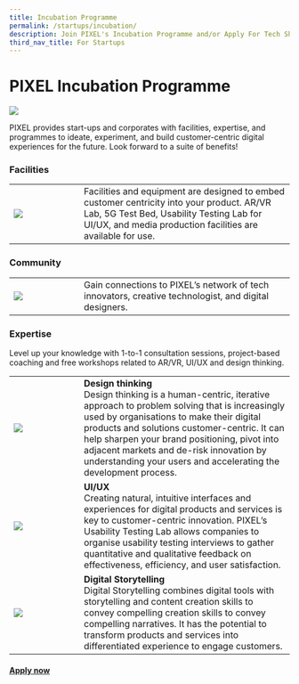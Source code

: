 ```yaml
---
title: Incubation Programme
permalink: /startups/incubation/
description: Join PIXEL's Incubation Programme and/or Apply For Tech Showcase
third_nav_title: For Startups
---
```



<h1>PIXEL Incubation Programme</h1>
<img src="https://drive.google.com/uc?export=view&amp;id=1QzMSI8IblGjMdZWynQUaVzwlrtIkDclG">

PIXEL provides start-ups and corporates with facilities, expertise, and programmes to ideate, experiment, and build customer-centric digital experiences for the future. Look forward to a suite of benefits!

<h3>Facilities</h3>
<table>
	<tr>
		<td style="width:25%"><img src="https://drive.google.com/uc?export=view&amp;id=1uc1e8ceXzID4dw7cEf0FctKCe2ke6lgQ"></td>
		<td>Facilities and equipment are designed to embed customer centricity into your product. AR/VR Lab, 5G Test Bed, Usability Testing Lab for UI/UX, and media production facilities are  available for use.</td>
	</tr>
</table>

<h3>Community</h3>
<table>
	<tr>
		<td style="width:25%"><img src="https://drive.google.com/uc?export=view&amp;id=1uc1e8ceXzID4dw7cEf0FctKCe2ke6lgQ"></td>
		<td>Gain connections to PIXEL’s network of tech innovators, creative technologist, and digital designers.</td>
	</tr>
</table>

<h3>Expertise</h3>
Level up your knowledge with 1-to-1 consultation sessions, project-based coaching and free workshops related to AR/VR, UI/UX and design thinking. 

<table>
	<tr>
		<td style="width:25%"><img src="https://drive.google.com/uc?export=view&amp;id=1moKrFdB1oXCkoUtkpsIFs-VeD39mo4_U"></td>
		<td><b>Design thinking</b> 
			<br>Design thinking is a human-centric, iterative approach to problem solving that is increasingly used by organisations to make their digital products and solutions customer-centric. It can help sharpen your brand positioning, pivot into adjacent markets and de-risk innovation by understanding your users and accelerating the development process.</td>
	</tr>
	<tr>
			<td><img src="https://drive.google.com/uc?export=view&amp;id=1CN-MTng5vdOrPX9ay-furMZqWUfnDB6j"></td>
	<td><b>UI/UX</b>
		<br>Creating natural, intuitive interfaces and experiences for digital products and services is key to customer-centric innovation. PIXEL’s Usability Testing Lab allows companies to organise usability testing interviews to gather quantitative and qualitative feedback on effectiveness, efficiency, and user satisfaction.</td>
	</tr>
	<tr>
			<td><img src="https://drive.google.com/uc?export=view&amp;id=1lKbeq0EAKAgJi35GSg2cfZSKHCmY2P8C"></td>
		<td><b>Digital Storytelling</b>
	<br>Digital Storytelling combines digital tools with storytelling and content creation skills to convey compelling creation skills to convey compelling narratives. It has the potential to transform products and services into differentiated experience to engage customers.</td>
	</tr>
</table>

<h4><a href="https://form.gov.sg/#!/6347a3c39854900012674f4d" target="_blank">Apply now</a></h4>